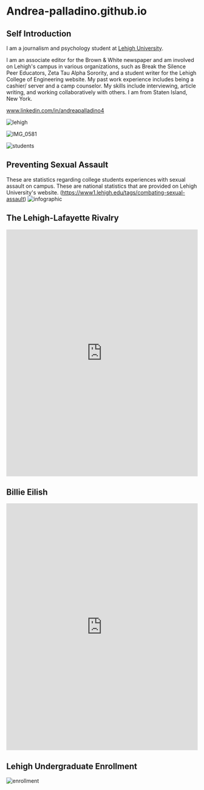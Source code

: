 # Andrea-palladino.github.io

## Self Introduction

I am a journalism and psychology student at [Lehigh University](https://www2.lehigh.edu). 

I am an associate editor for the Brown & White newspaper and am involved on Lehigh's campus in various organizations, such as Break the Silence Peer Educators, Zeta Tau Alpha Sorority, and a student writer for the Lehigh College of Engineering website. My past work experience includes being a cashier/ server and a camp counselor. My skills include interviewing, article writing, and working collaboratively with others. I am from Staten Island, New York. 

www.linkedin.com/in/andreapalladino4

![lehigh](https://www.usnews.com/dims4/USNEWS/82d48bb/17177859217/resize/800x540%3E/quality/85/?url=https%3A%2F%2Fmedia.beam.usnews.com%2F7b%2Fa7c6a18fa04802daacbf11bcef0d79%2Fcollege-photo_35953.jpg)

![IMG_0581](https://github.com/user-attachments/assets/ca1390f7-219a-4cb4-bc55-45413707ca2a)

![students](https://raw.githubusercontent.com/andrea-palladino/Andrea-palladino.github.io/a08a4f3145ebbd54e1ac835ef3bb4b0014c6539f/First-Year%20Class%20Fall%202024%20Enrollment.jpg)

## Preventing Sexual Assault

These are statistics regarding college students experiences with sexual assault on campus. These are national statistics that are provided on Lehigh University's website. (https://www1.lehigh.edu/tags/combating-sexual-assault)
![infographic](https://github.com/andrea-palladino/Andrea-palladino.github.io/blob/main/Combating%20sexual%20assault-2.jpg?raw=true)

## The Lehigh-Lafayette Rivalry

<iframe src='https://cdn.knightlab.com/libs/timeline3/latest/embed/index.html?source=1FKoU8uLOkvdw-LsKKZVP2dVF2A4WR9sg9sT0bDyutYM&font=Default&lang=en&initial_zoom=2&height=650' width='100%' height='650' webkitallowfullscreen mozallowfullscreen allowfullscreen frameborder='0'></iframe>


## Billie Eilish

<iframe src='https://cdn.knightlab.com/libs/timeline3/latest/embed/index.html?source=1Qj1NxtGv9HQGl_drRDin_5FL9mzXFvPlDhmSOXjN5kY&font=Default&lang=en&initial_zoom=2&height=650' width='100%' height='650' webkitallowfullscreen mozallowfullscreen allowfullscreen frameborder='0'></iframe>

## Lehigh Undergraduate Enrollment 

![enrollment](https://github.com/andrea-palladino/Andrea-palladino.github.io/blob/main/LehighPercentages.png?raw=true)
